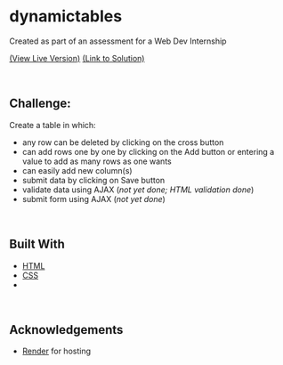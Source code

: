 # dynamictables
Created as part of an assessment for a Web Dev Internship

<a href="https://dynamictables.onrender.com/">\(View Live Version\)</a>
<a href="https://github.com/itsmesrishti/internshipAssignment/tree/main">\(Link to Solution\)</a>

&nbsp;
## Challenge:
Create a table in which: 
- any row can be deleted by clicking on the cross button
- can add rows one by one by clicking on the Add button or entering a value to add as many rows as one wants
- can easily add new column(s)
- submit data by clicking on Save button
- validate data using AJAX (_not yet done; HTML validation done_)
- submit form using AJAX (_not yet done_)

&nbsp;
## Built With
- [HTML](https://developer.mozilla.org/en-US/docs/Web/HTML)
- [CSS](https://developer.mozilla.org/en-US/docs/Web/CSS)
- 

&nbsp;
## Acknowledgements
- [Render](https://render.com/) for hosting
